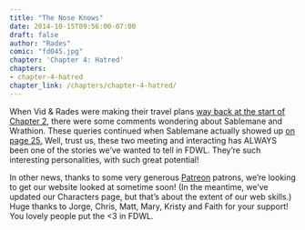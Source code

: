 ```yaml
---
title: "The Nose Knows"
date: 2014-10-15T09:56:00-07:00
draft: false
author: "Rades"
comic: "fd045.jpg"
chapter: 'Chapter 4: Hatred'
chapters:
- chapter-4-hatred
chapter_link: /chapters/chapter-4-hatred/
---
```


When Vid &amp; Rades were making their travel plans <a href="/comic/hit-m-for-map/">way back at the start of Chapter 2</a>, there were some comments wondering about Sablemane and Wrathion. These queries continued when Sablemane actually showed up <a href="/comic/old-friends/">on page 25.</a> Well, trust us, these two meeting and interacting has ALWAYS been one of the stories we’ve wanted to tell in FDWL. They’re such interesting personalities, with such great potential!


In other news, thanks to some very generous [Patreon](http://www.patreon.com/fromdraenor) patrons, we’re looking to get our website looked at sometime soon! (In the meantime, we’ve updated our Characters page, but that’s about the extent of our web skills.) Huge thanks to Jorge, Chris, Matt, Mary, Kristy and Faith for your support! You lovely people put the &lt;3 in FDWL.

